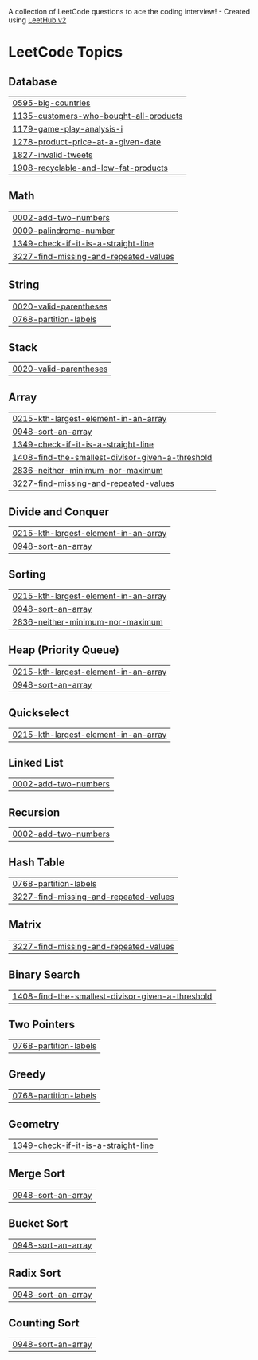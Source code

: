 A collection of LeetCode questions to ace the coding interview! - Created using [LeetHub v2](https://github.com/arunbhardwaj/LeetHub-2.0)
<!---LeetCode Topics Start-->
# LeetCode Topics
## Database
|  |
| ------- |
| [0595-big-countries](https://github.com/likhithareddy0507/leetcode/tree/master/0595-big-countries) |
| [1135-customers-who-bought-all-products](https://github.com/likhithareddy0507/leetcode/tree/master/1135-customers-who-bought-all-products) |
| [1179-game-play-analysis-i](https://github.com/likhithareddy0507/leetcode/tree/master/1179-game-play-analysis-i) |
| [1278-product-price-at-a-given-date](https://github.com/likhithareddy0507/leetcode/tree/master/1278-product-price-at-a-given-date) |
| [1827-invalid-tweets](https://github.com/likhithareddy0507/leetcode/tree/master/1827-invalid-tweets) |
| [1908-recyclable-and-low-fat-products](https://github.com/likhithareddy0507/leetcode/tree/master/1908-recyclable-and-low-fat-products) |
## Math
|  |
| ------- |
| [0002-add-two-numbers](https://github.com/likhithareddy0507/leetcode/tree/master/0002-add-two-numbers) |
| [0009-palindrome-number](https://github.com/likhithareddy0507/leetcode/tree/master/0009-palindrome-number) |
| [1349-check-if-it-is-a-straight-line](https://github.com/likhithareddy0507/leetcode/tree/master/1349-check-if-it-is-a-straight-line) |
| [3227-find-missing-and-repeated-values](https://github.com/likhithareddy0507/leetcode/tree/master/3227-find-missing-and-repeated-values) |
## String
|  |
| ------- |
| [0020-valid-parentheses](https://github.com/likhithareddy0507/leetcode/tree/master/0020-valid-parentheses) |
| [0768-partition-labels](https://github.com/likhithareddy0507/leetcode/tree/master/0768-partition-labels) |
## Stack
|  |
| ------- |
| [0020-valid-parentheses](https://github.com/likhithareddy0507/leetcode/tree/master/0020-valid-parentheses) |
## Array
|  |
| ------- |
| [0215-kth-largest-element-in-an-array](https://github.com/likhithareddy0507/leetcode/tree/master/0215-kth-largest-element-in-an-array) |
| [0948-sort-an-array](https://github.com/likhithareddy0507/leetcode/tree/master/0948-sort-an-array) |
| [1349-check-if-it-is-a-straight-line](https://github.com/likhithareddy0507/leetcode/tree/master/1349-check-if-it-is-a-straight-line) |
| [1408-find-the-smallest-divisor-given-a-threshold](https://github.com/likhithareddy0507/leetcode/tree/master/1408-find-the-smallest-divisor-given-a-threshold) |
| [2836-neither-minimum-nor-maximum](https://github.com/likhithareddy0507/leetcode/tree/master/2836-neither-minimum-nor-maximum) |
| [3227-find-missing-and-repeated-values](https://github.com/likhithareddy0507/leetcode/tree/master/3227-find-missing-and-repeated-values) |
## Divide and Conquer
|  |
| ------- |
| [0215-kth-largest-element-in-an-array](https://github.com/likhithareddy0507/leetcode/tree/master/0215-kth-largest-element-in-an-array) |
| [0948-sort-an-array](https://github.com/likhithareddy0507/leetcode/tree/master/0948-sort-an-array) |
## Sorting
|  |
| ------- |
| [0215-kth-largest-element-in-an-array](https://github.com/likhithareddy0507/leetcode/tree/master/0215-kth-largest-element-in-an-array) |
| [0948-sort-an-array](https://github.com/likhithareddy0507/leetcode/tree/master/0948-sort-an-array) |
| [2836-neither-minimum-nor-maximum](https://github.com/likhithareddy0507/leetcode/tree/master/2836-neither-minimum-nor-maximum) |
## Heap (Priority Queue)
|  |
| ------- |
| [0215-kth-largest-element-in-an-array](https://github.com/likhithareddy0507/leetcode/tree/master/0215-kth-largest-element-in-an-array) |
| [0948-sort-an-array](https://github.com/likhithareddy0507/leetcode/tree/master/0948-sort-an-array) |
## Quickselect
|  |
| ------- |
| [0215-kth-largest-element-in-an-array](https://github.com/likhithareddy0507/leetcode/tree/master/0215-kth-largest-element-in-an-array) |
## Linked List
|  |
| ------- |
| [0002-add-two-numbers](https://github.com/likhithareddy0507/leetcode/tree/master/0002-add-two-numbers) |
## Recursion
|  |
| ------- |
| [0002-add-two-numbers](https://github.com/likhithareddy0507/leetcode/tree/master/0002-add-two-numbers) |
## Hash Table
|  |
| ------- |
| [0768-partition-labels](https://github.com/likhithareddy0507/leetcode/tree/master/0768-partition-labels) |
| [3227-find-missing-and-repeated-values](https://github.com/likhithareddy0507/leetcode/tree/master/3227-find-missing-and-repeated-values) |
## Matrix
|  |
| ------- |
| [3227-find-missing-and-repeated-values](https://github.com/likhithareddy0507/leetcode/tree/master/3227-find-missing-and-repeated-values) |
## Binary Search
|  |
| ------- |
| [1408-find-the-smallest-divisor-given-a-threshold](https://github.com/likhithareddy0507/leetcode/tree/master/1408-find-the-smallest-divisor-given-a-threshold) |
## Two Pointers
|  |
| ------- |
| [0768-partition-labels](https://github.com/likhithareddy0507/leetcode/tree/master/0768-partition-labels) |
## Greedy
|  |
| ------- |
| [0768-partition-labels](https://github.com/likhithareddy0507/leetcode/tree/master/0768-partition-labels) |
## Geometry
|  |
| ------- |
| [1349-check-if-it-is-a-straight-line](https://github.com/likhithareddy0507/leetcode/tree/master/1349-check-if-it-is-a-straight-line) |
## Merge Sort
|  |
| ------- |
| [0948-sort-an-array](https://github.com/likhithareddy0507/leetcode/tree/master/0948-sort-an-array) |
## Bucket Sort
|  |
| ------- |
| [0948-sort-an-array](https://github.com/likhithareddy0507/leetcode/tree/master/0948-sort-an-array) |
## Radix Sort
|  |
| ------- |
| [0948-sort-an-array](https://github.com/likhithareddy0507/leetcode/tree/master/0948-sort-an-array) |
## Counting Sort
|  |
| ------- |
| [0948-sort-an-array](https://github.com/likhithareddy0507/leetcode/tree/master/0948-sort-an-array) |
<!---LeetCode Topics End-->
